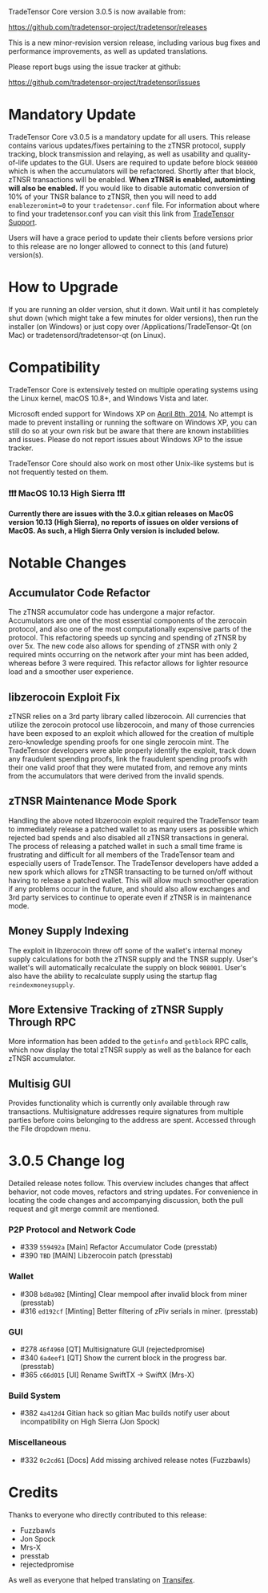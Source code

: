 TradeTensor Core version 3.0.5 is now available from:

  <https://github.com/tradetensor-project/tradetensor/releases>

This is a new minor-revision version release, including various bug fixes and
performance improvements, as well as updated translations.

Please report bugs using the issue tracker at github:

  <https://github.com/tradetensor-project/tradetensor/issues>


Mandatory Update
==============

TradeTensor Core v3.0.5 is a mandatory update for all users. This release contains various updates/fixes pertaining to the zTNSR protocol, supply tracking, block transmission and relaying, as well as usability and quality-of-life updates to the GUI. Users are required to update before block `908000` which is when the accumulators will be refactored. Shortly after that block, zTNSR transactions will be enabled. **When zTNSR is enabled, autominting will also be enabled.** If you would like to disable automatic conversion of 10% of your TNSR balance to zTNSR, then you will need to add `enablezeromint=0` to your `tradetensor.conf` file. For information about where to find your tradetensor.conf you can visit this link from [TradeTensor Support](https://tradetensor.freshdesk.com/support/solutions/articles/30000004664-where-are-my-wallet-dat-blockchain-and-configuration-conf-files-located-).

Users will have a grace period to update their clients before versions prior to this release are no longer allowed to connect to this (and future) version(s).


How to Upgrade
==============

If you are running an older version, shut it down. Wait until it has completely shut down (which might take a few minutes for older versions), then run the installer (on Windows) or just copy over /Applications/TradeTensor-Qt (on Mac) or tradetensord/tradetensor-qt (on Linux).


Compatibility
==============

TradeTensor Core is extensively tested on multiple operating systems using
the Linux kernel, macOS 10.8+, and Windows Vista and later.

Microsoft ended support for Windows XP on [April 8th, 2014](https://www.microsoft.com/en-us/WindowsForBusiness/end-of-xp-support),
No attempt is made to prevent installing or running the software on Windows XP, you
can still do so at your own risk but be aware that there are known instabilities and issues.
Please do not report issues about Windows XP to the issue tracker.

TradeTensor Core should also work on most other Unix-like systems but is not
frequently tested on them.

### :exclamation::exclamation::exclamation: MacOS 10.13 High Sierra :exclamation::exclamation::exclamation:

**Currently there are issues with the 3.0.x gitian releases on MacOS version 10.13 (High Sierra), no reports of issues on older versions of MacOS. As such, a High Sierra Only version is included below.**


Notable Changes
===============

Accumulator Code Refactor
---------------------
The zTNSR accumulator code has undergone a major refactor. Accumulators are one of the most essential components of the zerocoin protocol, and also one of the most computationally expensive parts of the protocol. This refactoring speeds up syncing and spending of zTNSR by over 5x. The new code also allows for spending of zTNSR with only 2 required mints occurring on the network after your mint has been added, whereas before 3 were required. This refactor allows for lighter resource load and a smoother user experience.

libzerocoin Exploit Fix
---------------------
zTNSR relies on a 3rd party library called libzerocoin. All currencies that utilize the zerocoin protocol use libzerocoin, and many of those currencies have been exposed to an exploit which allowed for the creation of multiple zero-knowledge spending proofs for one single zerocoin mint. The TradeTensor developers were able properly identify the exploit, track down any fraudulent spending proofs, link the fraudulent spending proofs with their one valid proof that they were mutated from, and remove any mints from the accumulators that were derived from the invalid spends. 

zTNSR Maintenance Mode Spork
---------------------
Handling the above noted libzerocoin exploit required the TradeTensor team to immediately release a patched wallet to as many users as possible which rejected bad spends and also disabled all zTNSR transactions in general. The process of releasing a patched wallet in such a small time frame is frustrating and difficult for all members of the TradeTensor team and especially users of TradeTensor. The TradeTensor developers have added a new spork which allows for zTNSR transacting to be turned on/off without having to release a patched wallet. This will allow much smoother operation if any problems occur in the future, and should also allow exchanges and 3rd party services to continue to operate even if zTNSR is in maintenance mode.

Money Supply Indexing
---------------------
The exploit in libzerocoin threw off some of the wallet's internal money supply calculations for both the zTNSR supply and the TNSR supply. User's wallet's will automatically recalculate the supply on block `908001`. User's also have the ability to recalculate supply using the startup flag `reindexmoneysupply`.

More Extensive Tracking of zTNSR Supply Through RPC
---------------------
More information has been added to the `getinfo` and `getblock` RPC calls, which now display the total zTNSR supply as well as the balance for each zTNSR accumulator.

Multisig GUI
---------------------
Provides functionality which is currently only available through raw transactions. Multisignature addresses require signatures from multiple parties before coins belonging to the address are spent. Accessed through the File dropdown menu.


3.0.5 Change log
=================

Detailed release notes follow. This overview includes changes that affect
behavior, not code moves, refactors and string updates. For convenience in locating
the code changes and accompanying discussion, both the pull request and
git merge commit are mentioned.

### P2P Protocol and Network Code
- #339 `559492a` [Main] Refactor Accumulator Code (presstab)
- #390 `TBD` [MAIN] Libzerocoin patch (presstab)

### Wallet
- #308 `bd8a982` [Minting] Clear mempool after invalid block from miner (presstab)
- #316 `ed192cf` [Minting] Better filtering of zPiv serials in miner. (presstab)

### GUI
- #278 `46f4960` [QT] Multisignature GUI (rejectedpromise)
- #340 `6a4eef1` [QT] Show the current block in the progress bar. (presstab)
- #365 `c66d015` [UI] Rename SwiftTX -> SwiftX (Mrs-X)

### Build System
- #382 `4a412d4` Gitian hack so gitian Mac builds notify user about incompatibility on High Sierra (Jon Spock)

### Miscellaneous
- #332 `0c2cd61` [Docs] Add missing archived release notes (Fuzzbawls)

Credits
=======

Thanks to everyone who directly contributed to this release:
- Fuzzbawls
- Jon Spock
- Mrs-X
- presstab
- rejectedpromise

As well as everyone that helped translating on [Transifex](https://www.transifex.com/projects/p/tradetensor-project-translations/).